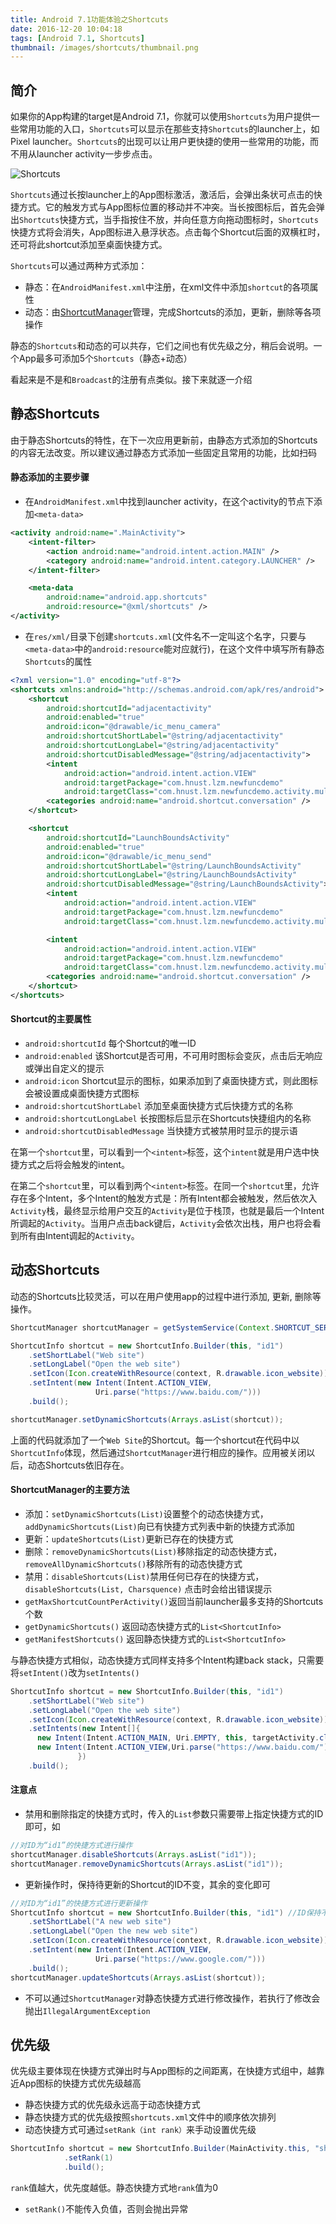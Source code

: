 ```yaml
---
title: Android 7.1功能体验之Shortcuts
date: 2016-12-20 10:04:18
tags: [Android 7.1, Shortcuts]
thumbnail: /images/shortcuts/thumbnail.png
---
```

## 简介

如果你的App构建的target是Android 7.1，你就可以使用`Shortcuts`为用户提供一些常用功能的入口，`Shortcuts`可以显示在那些支持`Shortcuts`的launcher上，如Pixel launcher。`Shortcuts`的出现可以让用户更快捷的使用一些常用的功能，而不用从launcher activity一步步点击。
<!--more-->

![Shortcuts](/images/shortcuts/shortcuts.png)

`Shortcuts`通过长按launcher上的App图标激活，激活后，会弹出条状可点击的快捷方式。它的触发方式与App图标位置的移动并不冲突。当长按图标后，首先会弹出`Shortcuts`快捷方式，当手指按住不放，并向任意方向拖动图标时，`Shortcuts`快捷方式将会消失，App图标进入悬浮状态。点击每个Shortcut后面的双横杠时，还可将此shortcut添加至桌面快捷方式。

`Shortcuts`可以通过两种方式添加：
* 静态：在`AndroidManifest.xml`中注册，在xml文件中添加`shortcut`的各项属性
* 动态：由[ShortcutManager](https://developer.android.com/reference/android/content/pm/ShortcutManager.html)管理，完成Shortcuts的添加，更新，删除等各项操作

静态的`Shortcuts`和动态的可以共存，它们之间也有优先级之分，稍后会说明。一个App最多可添加5个`Shortcuts`（静态+动态）

看起来是不是和`Broadcast`的注册有点类似。接下来就逐一介绍

## 静态Shortcuts
由于静态Shortcuts的特性，在下一次应用更新前，由静态方式添加的Shortcuts的内容无法改变。所以建议通过静态方式添加一些固定且常用的功能，比如扫码

#### 静态添加的主要步骤
* 在`AndroidManifest.xml`中找到launcher activity，在这个activity的节点下添加`<meta-data>`
```xml
<activity android:name=".MainActivity">
    <intent-filter>
        <action android:name="android.intent.action.MAIN" />
        <category android:name="android.intent.category.LAUNCHER" />
    </intent-filter>

    <meta-data
        android:name="android.app.shortcuts"
        android:resource="@xml/shortcuts" />
</activity>
```
* 在`res/xml/`目录下创建`shortcuts.xml`(文件名不一定叫这个名字，只要与`<meta-data>`中的`android:resource`能对应就行)，在这个文件中填写所有静态`Shortcuts`的属性

```xml
<?xml version="1.0" encoding="utf-8"?>
<shortcuts xmlns:android="http://schemas.android.com/apk/res/android">
    <shortcut
        android:shortcutId="adjacentactivity"
        android:enabled="true"
        android:icon="@drawable/ic_menu_camera"
        android:shortcutShortLabel="@string/adjacentactivity"
        android:shortcutLongLabel="@string/adjacentactivity"
        android:shortcutDisabledMessage="@string/adjacentactivity">
        <intent
            android:action="android.intent.action.VIEW"
            android:targetPackage="com.hnust.lzm.newfuncdemo"
            android:targetClass="com.hnust.lzm.newfuncdemo.activity.multiWindowActivities.AdjacentActivity" />
        <categories android:name="android.shortcut.conversation" />
    </shortcut>

    <shortcut
        android:shortcutId="LaunchBoundsActivity"
        android:enabled="true"
        android:icon="@drawable/ic_menu_send"
        android:shortcutShortLabel="@string/LaunchBoundsActivity"
        android:shortcutLongLabel="@string/LaunchBoundsActivity"
        android:shortcutDisabledMessage="@string/LaunchBoundsActivity">
        <intent
            android:action="android.intent.action.VIEW"
            android:targetPackage="com.hnust.lzm.newfuncdemo"
            android:targetClass="com.hnust.lzm.newfuncdemo.activity.multiWindowActivities.LaunchBoundsActivity" />

        <intent
            android:action="android.intent.action.VIEW"
            android:targetPackage="com.hnust.lzm.newfuncdemo"
            android:targetClass="com.hnust.lzm.newfuncdemo.activity.multiWindowActivities.AdjacentActivity" />
        <categories android:name="android.shortcut.conversation" />
    </shortcut>
</shortcuts>
```

#### Shortcut的主要属性
* `android:shortcutId`  每个Shortcut的唯一ID
* `android:enabled`   该Shortcut是否可用，不可用时图标会变灰，点击后无响应或弹出自定义的提示
* `android:icon`   Shortcut显示的图标，如果添加到了桌面快捷方式，则此图标会被设置成桌面快捷方式图标
* `android:shortcutShortLabel`  添加至桌面快捷方式后快捷方式的名称
* `android:shortcutLongLabel`   长按图标后显示在Shortcuts快捷组内的名称
* `android:shortcutDisabledMessage`  当快捷方式被禁用时显示的提示语

在第一个`shortcut`里，可以看到一个`<intent>`标签，这个`intent`就是用户选中快捷方式之后将会触发的intent。

在第二个`shortcut`里，可以看到两个`<intent>`标签。在同一个`shortcut`里，允许存在多个Intent，多个Intent的触发方式是：所有Intent都会被触发，然后依次入`Activity`栈，最终显示给用户交互的`Activity`是位于栈顶，也就是最后一个Intent所调起的`Activity`。当用户点击back键后，`Activity`会依次出栈，用户也将会看到所有由Intent调起的`Activity`。


## 动态Shortcuts
动态的Shortcuts比较灵活，可以在用户使用app的过程中进行添加, 更新, 删除等操作。
```java
ShortcutManager shortcutManager = getSystemService(Context.SHORTCUT_SERVICE);

ShortcutInfo shortcut = new ShortcutInfo.Builder(this, "id1")
    .setShortLabel("Web site")
    .setLongLabel("Open the web site")
    .setIcon(Icon.createWithResource(context, R.drawable.icon_website))
    .setIntent(new Intent(Intent.ACTION_VIEW,
                   Uri.parse("https://www.baidu.com/")))
    .build();

shortcutManager.setDynamicShortcuts(Arrays.asList(shortcut));
```
上面的代码就添加了一个`Web Site`的Shortcut。每一个shortcut在代码中以`ShortcutInfo`体现，然后通过`ShortcutManager`进行相应的操作。应用被关闭以后，动态Shortcuts依旧存在。

#### ShortcutManager的主要方法
* 添加：`setDynamicShortcuts(List)`设置整个的动态快捷方式，` addDynamicShortcuts(List)`向已有快捷方式列表中新的快捷方式添加
* 更新：`updateShortcuts(List)`更新已存在的快捷方式
* 删除：`removeDynamicShortcuts(List)`移除指定的动态快捷方式，`removeAllDynamicShortcuts()`移除所有的动态快捷方式
* 禁用：`disableShortcuts(List)`禁用任何已存在的快捷方式，`disableShortcuts(List, Charsquence)` 点击时会给出错误提示
* `getMaxShortcutCountPerActivity()`返回当前launcher最多支持的Shortcuts个数
* `getDynamicShortcuts()`   返回动态快捷方式的`List<ShortcutInfo>`
* `getManifestShortcuts()`   返回静态快捷方式的`List<ShortcutInfo>`

与静态快捷方式相似，动态快捷方式同样支持多个Intent构建back stack，只需要将`setIntent()`改为`setIntents()`
```java
ShortcutInfo shortcut = new ShortcutInfo.Builder(this, "id1")
    .setShortLabel("Web site")
    .setLongLabel("Open the web site")
    .setIcon(Icon.createWithResource(context, R.drawable.icon_website))
    .setIntents(new Intent[]{
      new Intent(Intent.ACTION_MAIN, Uri.EMPTY, this, targetActivity.class),
      new Intent(Intent.ACTION_VIEW,Uri.parse("https://www.baidu.com/"))
               })
    .build();
```

#### 注意点
* 禁用和删除指定的快捷方式时，传入的`List`参数只需要带上指定快捷方式的ID即可，如
```java
//对ID为“id1”的快捷方式进行操作
shortcutManager.disableShortcuts(Arrays.asList("id1"));
shortcutManager.removeDynamicShortcuts(Arrays.asList("id1"));
```

* 更新操作时，保持待更新的Shortcut的ID不变，其余的变化即可
```java
//对ID为“id1”的快捷方式进行更新操作
ShortcutInfo shortcut = new ShortcutInfo.Builder(this, "id1") //ID保持不变
    .setShortLabel("A new web site")
    .setLongLabel("Open the new web site")
    .setIcon(Icon.createWithResource(context, R.drawable.icon_website))
    .setIntent(new Intent(Intent.ACTION_VIEW,
                   Uri.parse("https://www.google.com/")))
    .build();
shortcutManager.updateShortcuts(Arrays.asList(shortcut));
```

* 不可以通过`ShortcutManager`对静态快捷方式进行修改操作，若执行了修改会抛出`IllegalArgumentException`

## 优先级
优先级主要体现在快捷方式弹出时与App图标的之间距离，在快捷方式组中，越靠近App图标的快捷方式优先级越高
* 静态快捷方式的优先级永远高于动态快捷方式
* 静态快捷方式的优先级按照`shortcuts.xml`文件中的顺序依次排列
* 动态快捷方式可通过`setRank（int rank）`来手动设置优先级
```java
ShortcutInfo shortcut = new ShortcutInfo.Builder(MainActivity.this, "shortcut")
            .setRank(1)
            .build();
```
  `rank`值越大，优先度越低。静态快捷方式地`rank`值为0
* `setRank()`不能传入负值，否则会抛出异常
